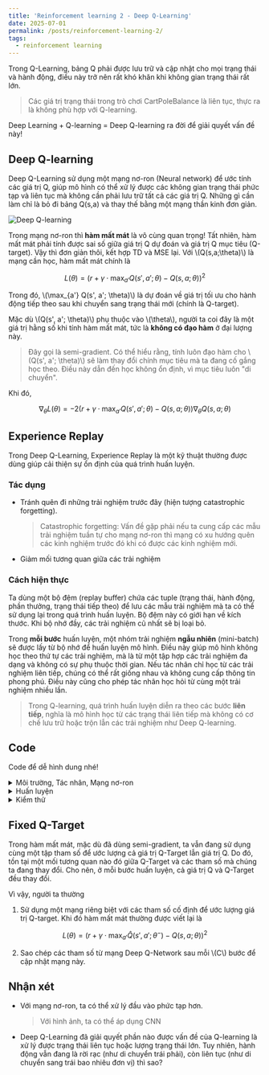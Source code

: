 ```yaml
---
title: 'Reinforcement learning 2 - Deep Q-Learning'
date: 2025-07-01
permalink: /posts/reinforcement-learning-2/
tags:
  - reinforcement learning
---
```


Trong Q-Learning, bảng Q phải được lưu trữ và cập nhật cho mọi trạng thái và hành động, điều này trở nên rất khó khăn khi không gian trạng thái rất lớn. 

> Các giá trị trạng thái trong trò chơi CartPoleBalance là liên tục, thực ra là không phù hợp với Q-learning.

Deep Learning + Q-learning = Deep Q-learning ra đời để giải quyết vấn đề này!

## Deep Q-learning

Deep Q-Learning sử dụng một mạng nơ-ron (Neural network) để ước tính các giá trị Q, giúp mô hình có thể xử lý được các không gian trạng thái phức tạp và liên tục mà không cần phải lưu trữ tất cả các giá trị Q. Những gì cần làm chỉ là bỏ đi bảng Q(s,a) và thay thế bằng một mạng thần kinh đơn giản.


![Deep Q-learning](https://www.baeldung.com/wp-content/uploads/sites/4/2023/04/dql-vs-ql-1.png)

Trong mạng nơ-ron thì **hàm mất mát** là vô cùng quan trọng! Tất nhiên, hàm mất mát phải tính được sai số giữa giá trị Q dự đoán và giá trị Q mục tiêu (Q-target). Vậy thì đơn giản thôi, kết hợp TD và MSE lại. Với \\(Q(s,a;\theta)\\) là mạng cần học, hàm mất mát chính là 

$$ L(\theta) = \left( r + \gamma \cdot \max_{a'} Q(s', a'; \theta) - Q(s,a;\theta) \right)^2 $$

Trong đó, \\(\max_{a'} Q(s', a'; \theta)\\) là dự đoán về giá trị tối ưu cho hành động tiếp theo sau khi chuyển sang trạng thái mới (chính là Q-target). 

Mặc dù \\(Q(s', a'; \theta)\\) phụ thuộc vào \\(\theta\\), người ta coi đây là một giá trị hằng số khi tính hàm mất mát, tức là **không có đạo hàm** ở đại lượng này.

> Đây gọi là semi-gradient. Có thể hiểu rằng, tính luôn đạo hàm cho \\(Q(s', a'; \theta)\\) sẽ làm thay đổi chính mục tiêu mà ta đang cố gắng học theo. Điều này dẫn đến học không ổn định, vì mục tiêu luôn "di chuyển".

Khi đó, 

$$ \nabla_\theta L(\theta) = -2 \left( r + \gamma \cdot \max_{a'} Q(s', a'; \theta) - Q(s,a;\theta) \right) \nabla_\theta Q(s,a;\theta)$$

## Experience Replay 

Trong Deep Q-Learning, Experience Replay là một kỹ thuật thường được dùng giúp cải thiện sự ổn định của quá trình huấn luyện. 

### Tác dụng

- Tránh quên đi những trải nghiệm trước đây (hiện tượng catastrophic forgetting).

    > Catastrophic forgetting: Vấn đề gặp phải nếu ta cung cấp các mẫu trải nghiệm tuần tự cho mạng nơ-ron thì mạng có xu hướng quên các kinh nghiệm trước đó khi có được các kinh nghiệm mới. 

- Giảm mối tương quan giữa các trải nghiệm

### Cách hiện thực

Ta dùng một bộ đệm (replay buffer) chứa các tuple (trạng thái, hành động, phần thưởng, trạng thái tiếp theo) để lưu các mẫu trải nghiệm mà ta có thể sử dụng lại trong quá trình huấn luyện. Bộ đệm này có giới hạn về kích thước. Khi bộ nhớ đầy, các trải nghiệm cũ nhất sẽ bị loại bỏ. 

Trong **mỗi bước** huấn luyện, một nhóm trải nghiệm **ngẫu nhiên** (mini-batch) sẽ được lấy từ bộ nhớ để huấn luyện mô hình. Điều này giúp mô hình không học theo thứ tự các trải nghiệm, mà là từ một tập hợp các trải nghiệm đa dạng và không có sự phụ thuộc thời gian. Nếu tác nhân chỉ học từ các trải nghiệm liên tiếp, chúng có thể rất giống nhau và không cung cấp thông tin phong phú. Điều này cũng cho phép tác nhân học hỏi từ cùng một trải nghiệm nhiều lần.

> Trong Q-learning, quá trình huấn luyện diễn ra theo các bước **liên tiếp**, nghĩa là mô hình học từ các trạng thái liên tiếp mà không có cơ chế lưu trữ hoặc trộn lẫn các trải nghiệm như Deep Q-learning. 

## Code 
Code để dễ hình dung nhé!

<details><summary markdown="span">Môi trường, Tác nhân, Mạng nơ-ron</summary>

```python
class CartPoleEnv:
    def __init__(self):
        # Trạng thái: [x, x_velocity, theta, theta_velocity]
        # Hành động: 0 di chuyển sang trái, 1 di chuyển sang phải
        self.state = np.random.uniform(low=-0.05, high=0.05, size=(4,))
        self.g = 9.8
        self.m = 0.1
        self.M = 1.0
        self.L = 0.5
        self.dt = 0.02
        
    def step(self, action):
        # Hàm dùng để mô phỏng
        x, x_velocity, theta, theta_velocity = self.state
        
        force = 20.0 if action == 1 else -20.0
        
        cos_theta = np.cos(theta)
        sin_theta = np.sin(theta)
        total_mass = self.M + self.m
        pole_mass_length = self.m * self.L
        
        temp = (force + pole_mass_length * theta_velocity ** 2 * sin_theta) / total_mass
        theta_acc = (self.g * sin_theta - cos_theta * temp) / (self.L * (4 / 3 - self.m * cos_theta ** 2 / total_mass))
        x_acc = temp - pole_mass_length * theta_acc * cos_theta / total_mass
        
        x += x_velocity * self.dt
        x_velocity += x_acc * self.dt
        theta += theta_velocity * self.dt
        theta_velocity += theta_acc * self.dt
        
        lose = x < -2.4 or x > 2.4 or theta < -np.pi / 15 or theta > np.pi / 15
        reward = 1.0 if not lose else 0.0
        
        self.state = np.array([x, x_velocity, theta, theta_velocity])
        
        return self.state, reward, lose

    def reset(self):
        self.state = np.random.uniform(low=-0.05, high=0.05, size=(4,))
        return self.state

class DQN(nn.Module):
    def __init__(self, state_dim, action_dim):
        super(DQN, self).__init__()
        self.fc1 = nn.Linear(state_dim, 24)
        self.fc2 = nn.Linear(24, 24)
        self.fc3 = nn.Linear(24, action_dim)
        
    def forward(self, x):
        x = torch.relu(self.fc1(x))
        x = torch.relu(self.fc2(x))
        return self.fc3(x)

class DQNAgent:
    def __init__(self, state_dim, action_dim):
        self.state_dim = state_dim
        self.action_dim = action_dim
        self.memory = deque(maxlen=2000)
        self.gamma = 0.95
        self.epsilon = 1.0
        self.epsilon_min = 0.01
        self.epsilon_decay = 0.995
        self.batch_size = 32
        self.model = DQN(state_dim, action_dim)
        self.optimizer = optim.Adam(self.model.parameters(), lr=0.001)
        self.criterion = nn.MSELoss()
    
    def remember(self, state, action, reward, next_state, done):
        self.memory.append((state, action, reward, next_state, done))
    
    def act(self, state):
        if np.random.rand() <= self.epsilon:
            return random.randrange(self.action_dim)
        state = torch.FloatTensor(state).unsqueeze(0)
        with torch.no_grad():
            q_values = self.model(state)
        return torch.argmax(q_values).item()
    
    def replay(self):
        if len(self.memory) < self.batch_size:
            return
        minibatch = random.sample(self.memory, self.batch_size)
        for state, action, reward, next_state, done in minibatch:
            target = reward
            if not done:
                next_state = torch.FloatTensor(next_state).unsqueeze(0)
                target += self.gamma * torch.max(self.model(next_state)).item()
            state = torch.FloatTensor(state).unsqueeze(0)
            target_f = self.model(state).clone().detach()
            target_f[0][action] = target
            self.optimizer.zero_grad()
            output = self.model(state)
            loss = self.criterion(output, target_f)
            loss.backward()
            self.optimizer.step()
        if self.epsilon > self.epsilon_min:
            self.epsilon *= self.epsilon_decay
```

</details>


<details><summary markdown="span">Huấn luyện</summary>

```python
for e in range(episodes):
    state = env.reset()
    total_reward = 0
    for time in range(200):
        action = agent.act(state)
        next_state, reward, done = env.step(action)
        agent.remember(state, action, reward, next_state, done)
        state = next_state
        total_reward += reward
        if done: break
    agent.replay()
    if (e+1)%50 == 0: print(f"Episode {e+1}/{episodes}, Reward: {total_reward}, Epsilon: {agent.epsilon:.4f}")
```

</details>

<details><summary markdown="span">Kiểm thử</summary>

```python
def evaluate(agent, env, episodes=10):
    total_rewards = []
    for i in range(episodes):
        state = env.reset()
        total_reward = 0
        lose = False
        while not lose:
            action = agent.act(state)
            state, reward, lose = env.step(action)
            total_reward += reward
        print(f'Episode {i}: {total_reward}')
```

</details>

## Fixed Q-Target

Trong hàm mất mát, mặc dù đã dùng semi-gradient, ta vẫn đang sử dụng cùng một tập tham số để ước lượng cả giá trị Q-Target lẫn giá trị Q. Do đó, tồn tại một mối tương quan nào đó giữa Q-Target và các tham số mà chúng ta đang thay đổi. Cho nên, ở mỗi bước huấn luyện, cả giá trị Q và Q-Target đều thay đổi. 

Vì vậy, người ta thường

1. Sử dụng một mạng riêng biệt với các tham số cố định để ước lượng giá trị Q-target. Khi đó hàm mất mát thường được viết lại là

$$ L(\theta) = \left( r + \gamma \cdot \max_{a'} \hat{Q}(s', a'; \theta^{-}) - Q(s,a;\theta) \right)^2 $$

2. Sao chép các tham số từ mạng Deep Q-Network sau mỗi \\(C\\) bước để cập nhật mạng này.

## Nhận xét

- Với mạng nơ-ron, ta có thể xử lý đầu vào phức tạp hơn.
    > Với hình ảnh, ta có thể áp dụng CNN

- Deep Q-Learning đã giải quyết phần nào được vấn đề của Q-learning là xử lý được trạng thái liên tục hoặc lượng trạng thái lớn. Tuy nhiên, hành động vẫn đang là rời rạc (như di chuyển trái phải), còn liên tục (như di chuyển sang trái bao nhiêu đơn vị) thì sao?

